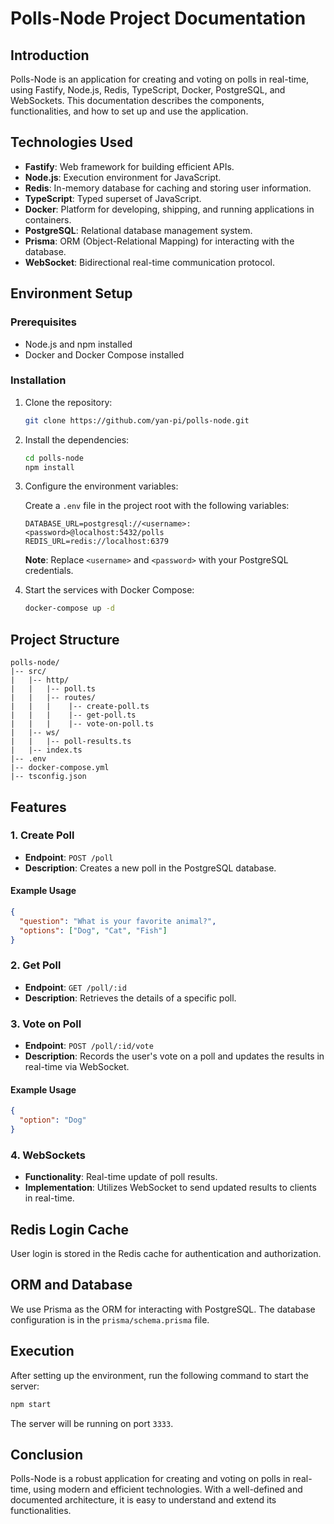 # Polls-Node Project Documentation

## Introduction

Polls-Node is an application for creating and voting on polls in real-time, using Fastify, Node.js, Redis, TypeScript, Docker, PostgreSQL, and WebSockets. This documentation describes the components, functionalities, and how to set up and use the application.

## Technologies Used

- **Fastify**: Web framework for building efficient APIs.
- **Node.js**: Execution environment for JavaScript.
- **Redis**: In-memory database for caching and storing user information.
- **TypeScript**: Typed superset of JavaScript.
- **Docker**: Platform for developing, shipping, and running applications in containers.
- **PostgreSQL**: Relational database management system.
- **Prisma**: ORM (Object-Relational Mapping) for interacting with the database.
- **WebSocket**: Bidirectional real-time communication protocol.

## Environment Setup

### Prerequisites

- Node.js and npm installed
- Docker and Docker Compose installed

### Installation

1. Clone the repository:
   ```bash
   git clone https://github.com/yan-pi/polls-node.git
   ```

2. Install the dependencies:
   ```bash
   cd polls-node
   npm install
   ```

3. Configure the environment variables:

   Create a `.env` file in the project root with the following variables:

   ```env
   DATABASE_URL=postgresql://<username>:<password>@localhost:5432/polls
   REDIS_URL=redis://localhost:6379
   ```

   **Note**: Replace `<username>` and `<password>` with your PostgreSQL credentials.

4. Start the services with Docker Compose:
   ```bash
   docker-compose up -d
   ```

## Project Structure

```
polls-node/
|-- src/
|   |-- http/
|   |   |-- poll.ts
|   |   |-- routes/
|   |   |    |-- create-poll.ts
|   |   |    |-- get-poll.ts
|   |   |    |-- vote-on-poll.ts
|   |-- ws/
|   |   |-- poll-results.ts
|   |-- index.ts
|-- .env
|-- docker-compose.yml
|-- tsconfig.json
```

## Features

### 1. Create Poll

- **Endpoint**: `POST /poll`
- **Description**: Creates a new poll in the PostgreSQL database.

#### Example Usage

```json
{
  "question": "What is your favorite animal?",
  "options": ["Dog", "Cat", "Fish"]
}
```

### 2. Get Poll

- **Endpoint**: `GET /poll/:id`
- **Description**: Retrieves the details of a specific poll.

### 3. Vote on Poll

- **Endpoint**: `POST /poll/:id/vote`
- **Description**: Records the user's vote on a poll and updates the results in real-time via WebSocket.

#### Example Usage

```json
{
  "option": "Dog"
}
```

### 4. WebSockets

- **Functionality**: Real-time update of poll results.
- **Implementation**: Utilizes WebSocket to send updated results to clients in real-time.

## Redis Login Cache

User login is stored in the Redis cache for authentication and authorization.

## ORM and Database

We use Prisma as the ORM for interacting with PostgreSQL. The database configuration is in the `prisma/schema.prisma` file.

## Execution

After setting up the environment, run the following command to start the server:

```bash
npm start
```

The server will be running on port `3333`.

## Conclusion

Polls-Node is a robust application for creating and voting on polls in real-time, using modern and efficient technologies. With a well-defined and documented architecture, it is easy to understand and extend its functionalities.